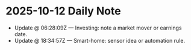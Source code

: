 # 2025-10-12 Daily Note

- Update @ 06:28:09Z — Investing: note a market mover or earnings date.
- Update @ 18:34:57Z — Smart-home: sensor idea or automation rule.
